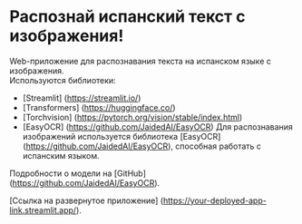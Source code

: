# Распознай испанский текст с изображения!

Web-приложение для распознавания текста на испанском языке с изображения.  
Используются библиотеки:  

- [Streamlit]  (https://streamlit.io/)
- [Transformers]  (https://huggingface.co/)
- [Torchvision]  (https://pytorch.org/vision/stable/index.html)
- [EasyOCR] (https://github.com/JaidedAI/EasyOCR)
Для распознавания изображений используется библиотека [EasyOCR] (https://github.com/JaidedAI/EasyOCR), способная работать с испанским языком.

Подробности о модели на [GitHub] (https://github.com/JaidedAI/EasyOCR).  

[Ссылка на развернутое приложение] (https://your-deployed-app-link.streamlit.app/).